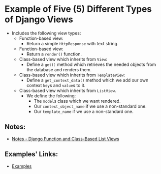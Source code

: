 # Example of Five (5) Different Types of Django Views
* Includes the following view types:
    * Function-based view:
        * Return a simple `HttpResponse` with text string.
    * Function-based view:
        * Return a `render()` function.
    * Class-based view which inherits from `View`:
        * Define a `get()` method which retrieves the needed objects from the database and renders them.
    * Class-based view which inherits from `TemplateView`:
        * Define a `get_context_data()` method which we add our own context `key`s and `value`s to it.
    * Class-based view which inherits from `ListView`.
        * We define the following:
            * The `model`s class which we want rendered.
            * Our `context_object_name` if we use a non-standard one.
            * Our `template_name` if we use a non-standard one.

## Notes:
* [Notes - Django Function and Class-Based List Views](./notes/notes.md)

## Examples' Links:
* [Examples](../../README.md)